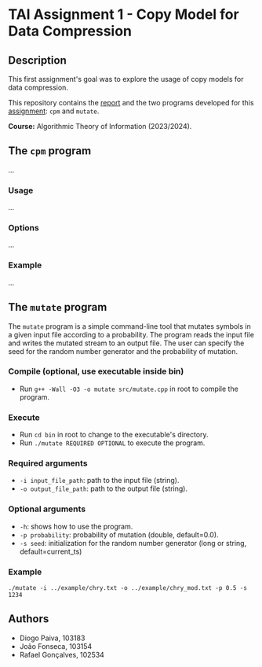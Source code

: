 # TAI Assignment 1 - Copy Model for Data Compression

## Description

This first assignment's goal was to explore the usage of copy models for data compression.

This repository contains the [report](report/report.pdf) and the two programs developed for this [assignment](description.pdf): `cpm`
and `mutate`.

**Course:** Algorithmic Theory of Information (2023/2024).

## The `cpm` program

...

### Usage

...

### Options

...

### Example

...

## The `mutate` program

The `mutate` program is a simple command-line tool that mutates symbols in a given input file according to a
probability. The program reads the input file and writes the mutated stream to an output file. The user can specify
the seed for the random number generator and the probability of mutation.

### Compile (optional, use executable inside bin)

- Run `g++ -Wall -O3 -o mutate src/mutate.cpp` in root to compile the program.

### Execute

- Run `cd bin` in root to change to the executable's directory.
- Run `./mutate REQUIRED OPTIONAL` to execute the program.

### Required arguments

- `-i input_file_path`: path to the input file (string).
- `-o output_file_path`: path to the output file (string).

### Optional arguments

- `-h`: shows how to use the program.
- `-p probability`: probability of mutation (double, default=0.0).
- `-s seed`: initialization for the random number generator (long or string, default=current_ts)

### Example

`./mutate -i ../example/chry.txt -o ../example/chry_mod.txt -p 0.5 -s 1234`

## Authors

- Diogo Paiva, 103183
- João Fonseca, 103154
- Rafael Gonçalves, 102534
